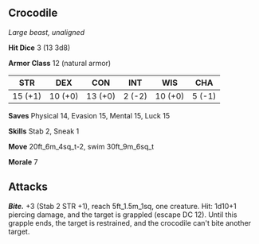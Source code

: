 ## Crocodile

*Large beast, unaligned*

**Hit Dice** 3 (13 3d8)

**Armor Class** 12 (natural armor)

| STR     | DEX     | CON     | INT     | WIS     | CHA     |
|---------|---------|---------|---------|---------|---------|
| 15 (+1) | 10 (+0) | 13 (+0) |  2 (-2) | 10 (+0) |  5 (-1) |

**Saves** Physical 14, Evasion 15, Mental 15, Luck 15

**Skills** Stab 2, Sneak 1

**Move** 20ft_6m_4sq_t-2, swim 30ft_9m_6sq_t

**Morale** 7

## Attacks

***Bite.*** +3 (Stab 2 STR +1), reach 5ft_1.5m_1sq, one creature. Hit: 1d10+1 piercing damage, and the target is grappled (escape DC 12). Until this grapple ends, the target is restrained, and the crocodile can't bite another target.

